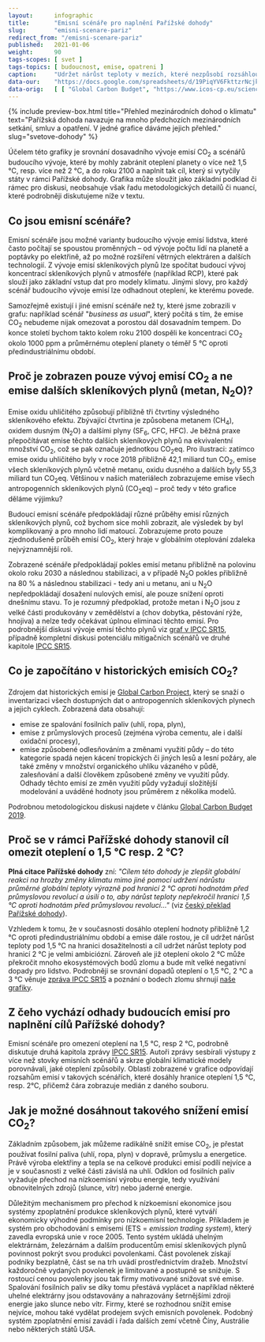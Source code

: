 ```yaml
---
layout:      infographic
title:       "Emisní scénáře pro naplnění Pařížské dohody"
slug:        "emisni-scenare-pariz"
redirect_from: "/emisni-scenare-pariz"
published:   2021-01-06
weight:      90
tags-scopes: [ svet ]
tags-topics: [ budoucnost, emise, opatreni ]
caption:     "Udržet nárůst teploty v mezích, které nezpůsobí rozsáhlou destrukci životního prostředí, vyžaduje radikální snížení emisí. Scénáře, které vedou k nárůstu globální teploty do 1,5 °C oproti předindustriálnímu období, počítají se snížením emisí CO<sub>2</sub> na polovinu do roku 2030 a dosažením uhlíkové neutrality do roku 2050. Kdybychom se spokojili s omezením oteplení na 2 °C, znamená to snížit emise o čtvrtinu do roku 2030 a uhlíkové neutrality dosáhnout kolem roku 2070."
data-our:    "https://docs.google.com/spreadsheets/d/19PiqYV6FkttzrNcjkbTQmphzxgydtTc1MB6nDZpybj0/edit?usp=sharing"
data-orig:   [ [ "Global Carbon Budget", "https://www.icos-cp.eu/science-and-impact/global-carbon-budget/2019" ],["IPCC SR15","https://www.ipcc.ch/site/assets/uploads/sites/2/2019/06/SR15_Full_Report_Low_Res.pdf#page=107"] ]
---
```


{% include preview-box.html
    title="Přehled mezinárodních dohod o klimatu"
    text="Pařížská dohoda navazuje na mnoho předchozích mezinárodních setkání, smluv a opatření. V jedné grafice dáváme jejich přehled."
    slug="svetove-dohody"
%}

Účelem této grafiky je srovnání dosavadního vývoje emisí CO<sub>2</sub> a scénářů budoucího vývoje, které by mohly zabránit oteplení planety o více než 1,5 °C, resp. více než 2 °C, a do roku 2100 a naplnit tak cíl, který si vytyčily státy v rámci Pařížské dohody. Grafika může sloužit jako základní podklad či rámec pro diskusi, neobsahuje však řadu metodologických detailů či nuancí, které podrobněji diskutujeme níže v textu.

## Co jsou emisní scénáře?

Emisní scénáře jsou možné varianty budoucího vývoje emisí lidstva, které často počítají se spoustou proměnných – od vývoje počtu lidí na planetě a poptávky po elektřině, až po možné rozšíření větrných elektráren a dalších technologií. Z vývoje emisí skleníkových plynů lze spočítat budoucí vývoj koncentrací skleníkových plynů v atmosféře (například <glossary id="rcp">RCP</glossary>), které pak slouží jako základní vstup dat pro modely klimatu. Jinými slovy, pro každý scénář budoucího vývoje emisí lze odhadnout oteplení, ke kterému povede.

Samozřejmě existují i jiné emisní scénáře než ty, které jsme zobrazili v grafu: například scénář "*business as usual*", který počítá s tím, že emise CO<sub>2</sub> nebudeme nijak omezovat a porostou dál dosavadním tempem. Do konce století bychom takto kolem roku 2100 dospěli ke koncentraci CO<sub>2</sub> okolo 1000 ppm a průměrnému oteplení planety o téměř 5 °C oproti předindustriálnímu období.

## Proč je zobrazen pouze vývoj emisí CO<sub>2</sub> a ne emise dalších skleníkových plynů (metan, N<sub>2</sub>O)?

Emise oxidu uhličitého způsobují přibližně tři čtvrtiny výsledného skleníkového efektu. Zbývající čtvrtina je způsobena metanem (CH<sub>4</sub>), oxidem dusným (N<sub>2</sub>O) a dalšími plyny (SF<sub>6</sub>, CFC, HFC). Je běžná praxe přepočítávat emise těchto dalších skleníkových plynů na ekvivalentní množství CO<sub>2</sub>, což se pak označuje jednotkou <glossary id="co2eq">CO<sub>2</sub>eq</glossary>. Pro ilustraci: zatímco emise oxidu uhličitého byly v roce 2018 přibližně 42,1 miliard tun CO<sub>2</sub>, emise všech skleníkových plynů včetně metanu, oxidu dusného a dalších byly 55,3 miliard tun CO<sub>2</sub>eq. Většinou v našich materiálech zobrazujeme emise všech antropogenních skleníkových plynů (CO<sub>2</sub>eq) – proč tedy v této grafice děláme výjimku?

Budoucí emisní scénáře předpokládají různé průběhy emisí různých skleníkových plynů, což bychom sice mohli zobrazit, ale výsledek by byl komplikovaný a pro mnoho lidí matoucí. Zobrazujeme proto pouze zjednodušeně průběh emisí CO<sub>2</sub>, který hraje v globálním oteplování zdaleka nejvýznamnější roli.

Zobrazené scénáře předpokládají pokles emisí metanu přibližně na polovinu okolo roku 2030 a následnou stabilizaci, a v případě N<sub>2</sub>O pokles přibližně na 80 % a následnou stabilizaci - tedy ani u metanu, ani u N<sub>2</sub>O nepředpokládají dosažení nulových emisí, ale pouze snížení oproti dnešnímu stavu. To je rozumný předpoklad, protože metan i N<sub>2</sub>O jsou z velké části produkovány v zemědělství a (chov dobytka, pěstování rýže, hnojiva) a nelze tedy očekávat úplnou eliminaci těchto emisí. Pro podrobnější diskusi vývoje emisí těchto plynů viz [graf v IPCC SR15](https://www.ipcc.ch/site/assets/uploads/sites/2/2019/06/SR15_Full_Report_Low_Res.pdf#page=27), případně kompletní diskusi potenciálu mitigačních scénářů ve druhé kapitole [IPCC SR15](https://www.ipcc.ch/site/assets/uploads/sites/2/2019/06/SR15_Full_Report_Low_Res.pdf#page=107).

## Co je započítáno v historických emisích CO<sub>2</sub>?

Zdrojem dat historických emisí je [Global Carbon Project](https://www.globalcarbonproject.org/), který se snaží o inventarizaci všech dostupných dat o antropogenních skleníkových plynech a jejich cyklech. Zobrazená data obsahují:

* emise ze spalování fosilních paliv (uhlí, ropa, plyn),
* emise z průmyslových procesů (zejména výroba cementu, ale i další oxidační procesy),
* emise způsobené odlesňováním a změnami využití půdy – do této kategorie spadá nejen kácení tropických či jiných lesů a lesní požáry, ale také změny v množství organického uhlíku vázaného v půdě, zalesňování a další člověkem způsobené změny ve využití půdy. Odhady těchto emisí ze změn využití půdy vyžadují složitější modelování a uváděné hodnoty jsou průměrem z několika modelů.

Podrobnou metodologickou diskusi najdete v článku [Global Carbon Budget 2019](https://www.researchgate.net/publication/337742746_Global_Carbon_Budget_2019).

## Proč se v rámci Pařížské dohody stanovil cíl omezit oteplení o 1,5 °C resp. 2 °C?

__Plná citace Pařížské dohody__ zní: _"Cílem této dohody je zlepšit globální reakci na hrozby změny klimatu mimo jiné pomocí udržení nárůstu průměrné globální teploty výrazně pod hranicí 2 °C oproti hodnotám před průmyslovou revolucí a úsilí o to, aby nárůst teploty nepřekročil hranici 1,5 °C oproti hodnotám před průmyslovou revolucí…"_ (viz [český překlad Pařížské dohody](https://www.mzp.cz/C1257458002F0DC7/cz/parizska_dohoda/$FILE/OEOK-Cesky_preklad_dohody-20160419.pdf)).

Vzhledem k tomu, že v současnosti dosáhlo oteplení hodnoty přibližně 1,2 °C oproti předindustriálnímu období a emise dále rostou, je cíl udržet nárůst teploty pod 1,5 °C na hranici dosažitelnosti a cíl udržet nárůst teploty pod hranicí 2 °C je velmi ambiciózní. Zároveň ale již oteplení okolo 2 °C může překročit mnoho ekosystémových bodů zlomu a bude mít velké negativní dopady pro lidstvo. Podrobněji se srovnání dopadů oteplení o 1,5 °C, 2 °C a 3 °C věnuje [zpráva IPCC SR15](https://www.ipcc.ch/sr15/) a poznání o bodech zlomu shrnují [naše grafiky](https://faktaoklimatu.cz/infografiky/body-zlomu-1).

## Z čeho vychází odhady budoucích emisí pro naplnění cílů Pařížské dohody?

Emisní scénáře pro omezení oteplení na 1,5 °C, resp 2 °C, podrobně diskutuje druhá kapitola zprávy [IPCC SR15](https://www.ipcc.ch/site/assets/uploads/sites/2/2019/06/SR15_Full_Report_Low_Res.pdf#page=107). Autoři zprávy sesbírali výstupy z více než stovky emisních scénářů a skrze globální klimatické modely porovnávali, jaké oteplení způsobily. Oblasti zobrazené v grafice odpovídají rozsahům emisí v takových scénářích, které dosáhly hranice oteplení 1,5 °C, resp. 2°C, přičemž čára zobrazuje medián z daného souboru.

## Jak je možné dosáhnout takového snížení emisí CO<sub>2</sub>?

Základním způsobem, jak můžeme radikálně snížit emise CO<sub>2</sub>, je přestat používat fosilní paliva (uhlí, ropa, plyn) v dopravě, průmyslu a energetice. Právě výroba elektřiny a tepla se na celkové produkci emisí podílí nejvíce a je v současnosti z velké části závislá na uhlí. Odklon od fosilních paliv vyžaduje přechod na nízkoemisní výrobu energie, tedy využívání obnovitelných zdrojů (slunce, vítr) nebo jaderné energie.

Důležitým mechanismem pro přechod k nízkoemisní ekonomice jsou systémy zpoplatnění produkce skleníkových plynů, které vytváří ekonomicky výhodné podmínky pro nízkoemisní technologie. Příkladem je systém pro obchodování s emisemi (ETS = _emission trading system_), který zavedla evropská unie v roce 2005. Tento systém ukládá uhelným elektrárnám, železárnám a dalším producentům emisí skleníkových plynů povinnost pokrýt svou produkci povolenkami. Část povolenek získají podniky bezplatně, část se na trh uvádí prostřednictvím dražeb. Množství každoročně vydaných povolenek je limitované a postupně se snižuje. S rostoucí cenou povolenky jsou tak firmy motivované snižovat své emise. Spalování fosilních paliv se díky tomu přestává vyplácet a například některé uhelné elektrárny jsou odstavovány a nahrazovány šetrnějšími zdroji energie jako slunce nebo vítr. Firmy, které se rozhodnou snížit emise nejvíce, mohou také vydělat prodejem svých emisních povolenek. Podobný systém zpoplatnění emisí zavádí i řada dalších zemí včetně Číny, Austrálie nebo některých států USA.
